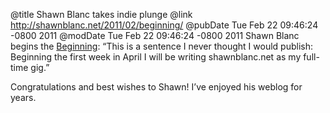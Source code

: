 @title Shawn Blanc takes indie plunge
@link http://shawnblanc.net/2011/02/beginning/
@pubDate Tue Feb 22 09:46:24 -0800 2011
@modDate Tue Feb 22 09:46:24 -0800 2011
Shawn Blanc begins the <a href="http://shawnblanc.net/2011/02/beginning/">Beginning</a>: “This is a sentence I never thought I would publish: Beginning the first week in April I will be writing shawnblanc.net as my full-time gig.”

Congratulations and best wishes to Shawn! I’ve enjoyed his weblog for years.

